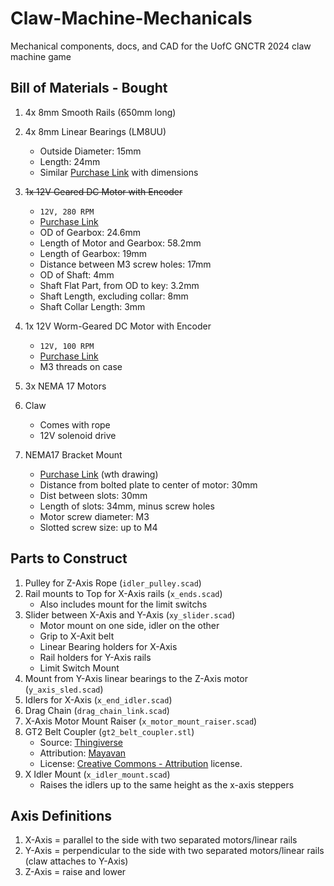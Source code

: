 # Claw-Machine-Mechanicals
Mechanical components, docs, and CAD for the UofC GNCTR 2024 claw machine game

## Bill of Materials - Bought
1. 4x 8mm Smooth Rails (650mm long)
2. 4x 8mm Linear Bearings (LM8UU)
    * Outside Diameter: 15mm
    * Length: 24mm
    * Similar [Purchase Link](https://www.aliexpress.com/item/1005004774546723.html) with dimensions
3. ~~1x 12V Geared DC Motor with Encoder~~
    * `12V, 280 RPM`
    * [Purchase Link](https://www.aliexpress.com/item/4001314473291.html)
    * OD of Gearbox: 24.6mm
    * Length of Motor and Gearbox: 58.2mm
    * Length of Gearbox: 19mm
    * Distance between M3 screw holes: 17mm
    * OD of Shaft: 4mm
    * Shaft Flat Part, from OD to key: 3.2mm
    * Shaft Length, excluding collar: 8mm
    * Shaft Collar Length: 3mm
3. 1x 12V Worm-Geared DC Motor with Encoder
    * `12V, 100 RPM`
    * [Purchase Link](https://www.amazon.ca/Torque-Turbo-Geared-Gearbox-100RPM/)
    * M3 threads on case
    
4. 3x NEMA 17 Motors
5. Claw
    * Comes with rope
    * 12V solenoid drive
6. NEMA17 Bracket Mount
    * [Purchase Link](https://www.aliexpress.com/item/1005004497928051.html) (wth drawing)
    * Distance from bolted plate to center of motor: 30mm
    * Dist between slots: 30mm
    * Length of slots: 34mm, minus screw holes
    * Motor screw diameter: M3
    * Slotted screw size: up to M4

## Parts to Construct
1. Pulley for Z-Axis Rope (`idler_pulley.scad`)
2. Rail mounts to Top for X-Axis rails (`x_ends.scad`)
    * Also includes mount for the limit switchs
3. Slider between X-Axis and Y-Axis (`xy_slider.scad`)
    * Motor mount on one side, idler on the other
    * Grip to X-Axit belt
    * Linear Bearing holders for X-Axis
    * Rail holders for Y-Axis rails
    * Limit Switch Mount
4. Mount from Y-Axis linear bearings to the Z-Axis motor (`y_axis_sled.scad`)
5. Idlers for X-Axis (`x_end_idler.scad`)
6. Drag Chain (`drag_chain_link.scad`)
7. X-Axis Motor Mount Raiser (`x_motor_mount_raiser.scad`)
8. GT2 Belt Coupler (`gt2_belt_coupler.stl`)
    * Source: [Thingiverse](https://www.thingiverse.com/thing:3421878/files)
    * Attribution: [Mayavan](https://www.thingiverse.com/mayavan/designs)
    * License: [Creative Commons - Attribution](https://creativecommons.org/licenses/by/4.0/) license.
9. X Idler Mount (`x_idler_mount.scad`)
    * Raises the idlers up to the same height as the x-axis steppers

## Axis Definitions
1. X-Axis = parallel to the side with two separated motors/linear rails
2. Y-Axis = perpendicular to the side with two separated motors/linear rails (claw attaches to Y-Axis)
3. Z-Axis = raise and lower
